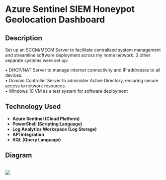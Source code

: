 <h1>Azure Sentinel SIEM Honeypot Geolocation Dashboard</h1>

<h2>Description</h2>
Set up an SCCM/MECM Server to facilitate centralised system management and streamline software deployment across my home network. 3 other separate systems were set up:

• DHCP/NAT Server to manage internet connectivity and IP addresses to all devices.<br />
• Domain Controller Server to administer Active Directory, ensuring secure access to network resources.<br />
• Windows 10 VM as a test system for software deployment<br />


<h2>Technology Used</h2>

- <b>Azure Sentinel (Cloud Platform)</b> 
- <b>PowerShell (Scripting Language)</b>
- <b>Log Analytics Workspace (Log Storage)</b>
- <b>API integration</b>
- <b>KQL (Query Language)</b>

<h2>Diagram</h2>
<br/>
<img src="xxxxxxxxxx"/>
<br />
<br />

<!--
 ```diff
- text in red
+ text in green
! text in orange
# text in gray
@@ text in purple (and bold)@@
```
--!>
